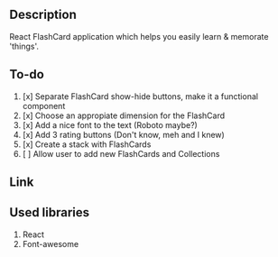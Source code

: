 ## Description
React FlashCard application which helps you easily learn & memorate 'things'.

## To-do
1. [x] Separate FlashCard show-hide buttons, make it a functional component
2. [x] Choose an appropiate dimension for the FlashCard
3. [x] Add a nice font to the text (Roboto maybe?)
4. [x] Add 3 rating buttons (Don't know, meh and I knew)
5. [x] Create a stack with FlashCards
6. [ ] Allow user to add new FlashCards and Collections

## Link

## Used libraries
1. React
2. Font-awesome